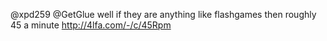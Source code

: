 @xpd259 @GetGlue well if they are anything like flashgames then roughly 45 a minute http://4lfa.com/-/c/45Rpm